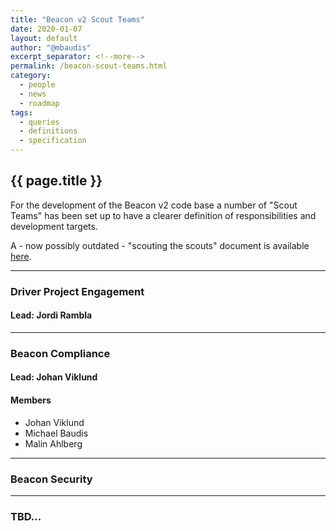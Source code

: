 ```yaml
---
title: "Beacon v2 Scout Teams"
date: 2020-01-07
layout: default
author: "@mbaudis"
excerpt_separator: <!--more-->
permalink: /beacon-scout-teams.html
category:
  - people
  - news
  - roadmap
tags:
  - queries
  - definitions
  - specification
---
```


## {{ page.title }}

For the development of the Beacon v2 code base a number of "Scout Teams" has
been set up to have a clearer definition of responsibilities and development 
targets.

<!--more-->

A - now possibly outdated - "scouting the scouts" document is available [here](https://docs.google.com/document/d/1Mpi0C3wtzcx33ZQwwZ2bI6GV6eTUd27dC6kAgHEqik0/edit#).

----

### Driver Project Engagement

#### Lead: Jordi Rambla

----

### Beacon Compliance

#### Lead: Johan Viklund

#### Members

* Johan Viklund
* Michael Baudis
* Malin Ahlberg

----

### Beacon Security

----

### TBD...

